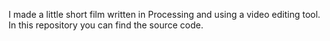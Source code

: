 I made a little short film written in Processing and using a video editing tool. In this repository you can find the source code.
